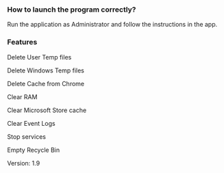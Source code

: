 ### How to launch the program correctly?
Run the application as Administrator and follow the instructions in the app.

### Features

Delete User Temp files

Delete Windows Temp files

Delete Cache from Chrome

Clear RAM

Clear Microsoft Store cache

Clear Event Logs

Stop services

Empty Recycle Bin

Version: 1.9
